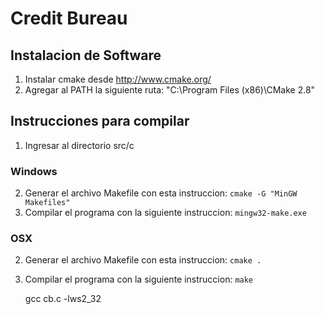 Credit Bureau
=============

Instalacion de Software
-----------------------
1. Instalar cmake desde http://www.cmake.org/
2. Agregar al PATH la siguiente ruta: "C:\Program Files (x86)\CMake 2.8"

Instrucciones para compilar
---------------------------
1. Ingresar al directorio src/c

### Windows
2. Generar el archivo Makefile con esta instruccion:
    `cmake -G "MinGW Makefiles"`
3. Compilar el programa con la siguiente instruccion:
    `mingw32-make.exe`

### OSX
2. Generar el archivo Makefile con esta instruccion:
    `cmake .`
3. Compilar el programa con la siguiente instruccion:
    `make`

	
	
	
	
	
	gcc cb.c -lws2_32